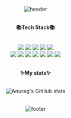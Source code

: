 <div align=center>
  
![header](https://capsule-render.vercel.app/api?type=Shark&&color=0:ff9a9e,100:fad0c4&height=220&text=welcome&fontAlignY=35&desc=Sujung's%20Github%20Profile&fontColor=ffffff&descAlign=60&descAlignY=47&descSize=20&fontSize=55)

  <br/>
<b>📚Tech Stack📚</b> <br/><br/>

<img src="https://img.shields.io/badge/Python-3766AB?style=flat-square&logo=Python&logoColor=white"/></a>
<img src="https://img.shields.io/badge/Java-FF7800?style=flat-square&logo=Java&logoColor=white"/></a>
<img src="https://img.shields.io/badge/C-2F8D46?style=flat-square&logo=c&logoColor=white"/></a>
<img src="https://img.shields.io/badge/Javascript-F7DF1E?style=flat-square&logo=Javascript&logoColor=white"/></a>
<img src="https://img.shields.io/badge/CSS-29B2FE?style=flat-square&logo=CSS3&logoColor=white"/></a>
<br/><img src="https://img.shields.io/badge/Mysql-CC2927?style=flat-square&logo=MySql&logoColor=white"/></a>
<img src="https://img.shields.io/badge/SpringBoot-6DB33F?style=flat-square&logo=spring&logoColor=white"/></a>
<img src="https://img.shields.io/badge/Node-67A4AC?style=flat-square&logo=ts-node&logoColor=white"/></a>
<img src="https://img.shields.io/badge/React-7FADF2?style=flat-square&logo=React&logoColor=white"/></a>
<img src="https://img.shields.io/badge/Git-FF4470?style=flat-square&logo=git&logoColor=white"/></a>
<img src="https://img.shields.io/badge/Jupyter-00A98F?style=flat-square&logo=Jupyter&logoColor=white"/></a>
<img src="https://img.shields.io/badge/Linux-9999FF?style=flat-square&logo=Linux&logoColor=white"/></a>


<br/>
<b>✨My stats✨</b> <br/><br/>

![Anurag's GitHub stats](https://github-readme-stats.vercel.app/api?username=shin-sj&show_icons=true&theme=aura_dark)
<br/><br/>

<!-- ![Top Langs](https://github-readme-stats.vercel.app/api/top-langs/?username=shin-sj&layout=compact&theme=tokyonight)
 -->

![footer](https://capsule-render.vercel.app/api?type=Shark&&color=0:ff9a9e,100:fad0c4&height=100&section=footer)

</div>


<!--
**shin-sj/shin-sj** is a ✨ _special_ ✨ repository because its `README.md` (this file) appears on your GitHub profile.

Here are some ideas to get you started:

- 🔭 I’m currently working on ...
- 🌱 I’m currently learning ...
- 👯 I’m looking to collaborate on ...
- 🤔 I’m looking for help with ...
- 💬 Ask me about ...
- 📫 How to reach me: ...
- 😄 Pronouns: ...
- ⚡ Fun fact: ...
-->
